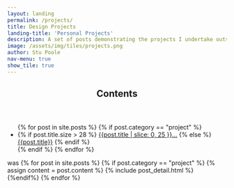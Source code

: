 ```yaml
---
layout: landing
permalink: /projects/
title: Design Projects
landing-title: 'Personal Projects'
description: A set of posts demonstrating the projects I undertake outside of work.
image: /assets/img/tiles/projects.png
author: Stu Poole
nav-menu: true
show_tile: true
---
```


<section id="one" class="spotlights">
	<div class="inner">
		<header class="major">
			<h2>Contents</h2>
		</header>
        <ul class="actions">
        {% for post in site.posts %}
        {% if post.category == "project" %}
        <li margin-bottom=22>
            {% if post.title.size > 28 %}
        <a class="button" href="#{{ post.title }}">{{post.title | slice: 0, 25 }}...</a>
            {% else %}
        <a class="button" href="#{{ post.title }}">{{post.title}}</a>
            {% endif %}
        </li>
        {% endif %}
        {% endfor %}
        </ul>
	</div>
</section>was 

<!-- This code loads all posts and displays them -->
<!-- Two -->
<fullwidth id="two" class="spotlights">
    {% for post in site.posts %}
    {% if post.category == "project" %}
      {% assign content = post.content %}
      {% include post_detail.html %}
    {%endif%}
    {% endfor %}
</fullwidth>
